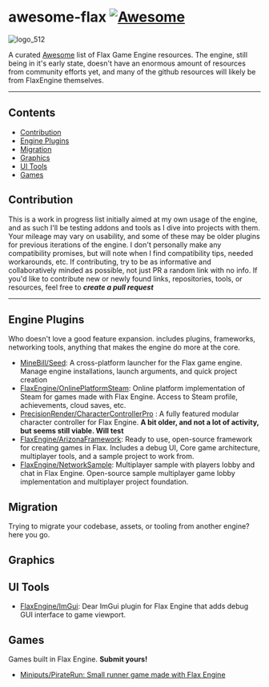 # awesome-flax [![Awesome](https://awesome.re/badge-flat2.svg)](https://awesome.re)
![logo_512](https://github.com/kacevoid/awesome-flax/assets/27834580/588296fe-03bf-4037-97b3-e2531cc0d31e)

A curated [Awesome](https://github.com/sindresorhus/awesome) list of Flax Game Engine resources. The engine, still being in it's early state, doesn't have an enormous amount of resources from community efforts yet, and many of the github resources will likely be from FlaxEngine themselves.

---

## Contents
- [Contribution](https://github.com/kacevoid/awesome-flax/blob/main/README.md#contribution)
- [Engine Plugins](https://github.com/kacevoid/awesome-flax/blob/main/README.md#engine-plugins)
- [Migration](https://github.com/kacevoid/awesome-flax/blob/main/README.md#migration)
- [Graphics](https://github.com/kacevoid/awesome-flax/blob/main/README.md#graphics)
- [UI Tools](https://github.com/kacevoid/awesome-flax/blob/main/README.md#ui-tools)
- [Games](https://github.com/kacevoid/awesome-flax/blob/main/README.md#games)


## Contribution
This is a work in progress list initially aimed at my own usage of the engine, and as such I'll be testing addons and tools as I dive into projects with them. Your mileage may vary on usability, and some of these may be older plugins for previous iterations of the engine.  I don't personally make any compatibility promises, but will note when I find compatibility tips, needed workarounds, etc.
If contributing, try to be as informative and collaboratively minded as possible, not just PR a random link with no info. If you'd like to contribute new or newly found links, repositories, tools, or resources, feel free to ***create a pull request***

---
## Engine Plugins
Who doesn't love a good feature expansion. includes plugins, frameworks, networking tools, anything that makes the engine do more at the core.

- [MineBill/Seed](https://github.com/MineBill/Seed): A cross-platform launcher for the Flax game engine. Manage engine installations, launch arguments, and quick project creation
- [FlaxEngine/OnlinePlatformSteam](https://github.com/FlaxEngine/OnlinePlatformSteam): Online platform implementation of Steam for games made with Flax Engine. Access to Steam profile, achievements, cloud saves, etc.
- [PrecisionRender/CharacterControllerPro](https://github.com/PrecisionRender/CharacterControllerPro) : A fully featured modular character controller for Flax Engine. **A bit older, and not a lot of activity, but seems still viable. Will test**
- [FlaxEngine/ArizonaFramework](https://github.com/FlaxEngine/ArizonaFramework): Ready to use, open-source framework for creating games in Flax. Includes a debug UI, Core game architecture, multiplayer tools, and a sample project to work from.
- [FlaxEngine/NetworkSample](https://github.com/FlaxEngine/NetworkSample): Multiplayer sample with players lobby and chat in Flax Engine. Open-source sample multiplayer game lobby implementation and multiplayer project foundation.

## Migration
Trying to migrate your codebase, assets, or tooling from another engine? here you go.

## Graphics

## UI Tools
- [FlaxEngine/ImGui](https://github.com/FlaxEngine/ImGui): Dear ImGui plugin for Flax Engine that adds debug GUI interface to game viewport.

## Games
Games built in Flax Engine. **Submit yours!**

- [Miniputs/PirateRun: Small runner game made with Flax Engine](https://github.com/Miniputs/PirateRun)
